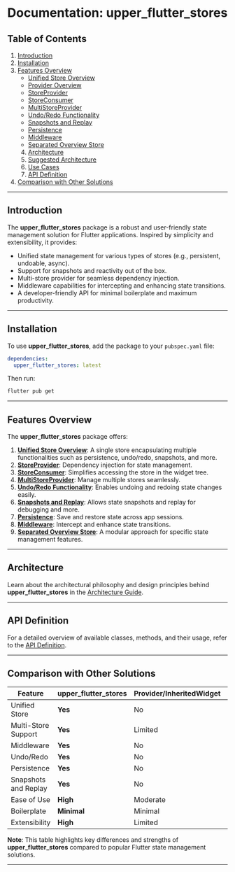 # Documentation: **upper_flutter_stores**

## Table of Contents

1. [Introduction](#introduction)
2. [Installation](#installation)
3. [Features Overview](#features-overview)
   - [Unified Store Overview](https://github.com/upperdo/upper_flutter_stores/blob/master/docs/UNIFIED_STORE.md)
   - [Provider Overview](https://github.com/upperdo/upper_flutter_stores/blob/master/docs/PROVIDER_OVERVIEW.md)
   - [StoreProvider](https://github.com/upperdo/upper_flutter_stores/blob/master/docs/STORE_PROVIDER.md)
   - [StoreConsumer](https://github.com/upperdo/upper_flutter_stores/blob/master/docs/STORE_CONSUMER.md)
   - [MultiStoreProvider](https://github.com/upperdo/upper_flutter_stores/blob/master/docs/MULTISTORE_PROVIDER.md)
   - [Undo/Redo Functionality](https://github.com/upperdo/upper_flutter_stores/blob/master/docs/UNIFIED_UNDO_REDO.md)
   - [Snapshots and Replay](https://github.com/upperdo/upper_flutter_stores/blob/master/docs/UNIFIED_SNAPSHOTS.md)
   - [Persistence](https://github.com/upperdo/upper_flutter_stores/blob/master/docs/UNIFIED_PERSISTENCE.md)
   - [Middleware](https://github.com/upperdo/upper_flutter_stores/blob/master/docs/UNIFIED_MIDDLEWARE.md)
   - [Separated Overview Store](https://github.com/upperdo/upper_flutter_stores/blob/master/docs/SEPARATED_OVERVIEW.md)
   4. [Architecture](https://github.com/upperdo/upper_flutter_stores/blob/master/docs/ARCHITECTURE.md)
   5. [Suggested Architecture](https://github.com/upperdo/upper_flutter_stores/blob/master/docs/SUGGESTED_ARCHITECTURE.md)
   6. [Use Cases](https://github.com/upperdo/upper_flutter_stores/blob/master/docs/USE_CASES.md)
   7. [API Definition](https://github.com/upperdo/upper_flutter_stores/blob/master/docs/API_DEFINITION.md)
8. [Comparison with Other Solutions](#comparison-with-other-solutions)
---

## Introduction

The **upper_flutter_stores** package is a robust and user-friendly state management solution for Flutter applications. Inspired by simplicity and extensibility, it provides:

- Unified state management for various types of stores (e.g., persistent, undoable, async).
- Support for snapshots and reactivity out of the box.
- Multi-store provider for seamless dependency injection.
- Middleware capabilities for intercepting and enhancing state transitions.
- A developer-friendly API for minimal boilerplate and maximum productivity.

---

## Installation

To use **upper_flutter_stores**, add the package to your `pubspec.yaml` file:

```yaml
dependencies:
  upper_flutter_stores: latest
```

Then run:

```bash
flutter pub get
```

---

## Features Overview

The **upper_flutter_stores** package offers:

1. **[Unified Store Overview](https://github.com/upperdo/upper_flutter_stores/blob/master/docs/UNIFIED_STORE.md)**: A single store encapsulating multiple functionalities such as persistence, undo/redo, snapshots, and more.
2. **[StoreProvider](https://github.com/upperdo/upper_flutter_stores/blob/master/docs/STORE_PROVIDER.md)**: Dependency injection for state management.
3. **[StoreConsumer](https://github.com/upperdo/upper_flutter_stores/blob/master/docs/STORE_CONSUMER.md)**: Simplifies accessing the store in the widget tree.
4. **[MultiStoreProvider](https://github.com/upperdo/upper_flutter_stores/blob/master/docs/MULTISTORE_PROVIDER.md)**: Manage multiple stores seamlessly.
5. **[Undo/Redo Functionality](https://github.com/upperdo/upper_flutter_stores/blob/master/docs/UNIFIED_UNDO_REDO.md)**: Enables undoing and redoing state changes easily.
6. **[Snapshots and Replay](https://github.com/upperdo/upper_flutter_stores/blob/master/docs/UNIFIED_SNAPSHOTS.md)**: Allows state snapshots and replay for debugging and more.
7. **[Persistence](https://github.com/upperdo/upper_flutter_stores/blob/master/docs/UNIFIED_PERSISTENCE.md)**: Save and restore state across app sessions.
8. **[Middleware](https://github.com/upperdo/upper_flutter_stores/blob/master/docs/UNIFIED_MIDDLEWARE.md)**: Intercept and enhance state transitions.
9. **[Separated Overview Store](https://github.com/upperdo/upper_flutter_stores/blob/master/docs/SEPARATED_OVERVIEW.md)**: A modular approach for specific state management features.

---

## Architecture

Learn about the architectural philosophy and design principles behind **upper_flutter_stores** in the [Architecture Guide](https://github.com/upperdo/upper_flutter_stores/blob/master/docs/ARCHITECTURE.md).

---

## API Definition

For a detailed overview of available classes, methods, and their usage, refer to the [API Definition](https://github.com/upperdo/upper_flutter_stores/blob/master/docs/API_DEFINITION.md).

---

## Comparison with Other Solutions

| Feature                          | upper_flutter_stores          | Provider/InheritedWidget | Riverpod                  | Bloc/Cubit                 |
|----------------------------------|--------------------------------|--------------------------|---------------------------|----------------------------|
| Unified Store                    | **Yes**                       | No                       | No                        | No                         |
| Multi-Store Support              | **Yes**                       | Limited                  | **Yes**                   | Limited                    |
| Middleware                       | **Yes**                       | No                       | No                        | Limited                    |
| Undo/Redo                        | **Yes**                       | No                       | No                        | No                         |
| Persistence                      | **Yes**                       | No                       | Limited                   | No                         |
| Snapshots and Replay             | **Yes**                       | No                       | No                        | No                         |
| Ease of Use                      | **High**                      | Moderate                 | High                      | Low                        |
| Boilerplate                      | **Minimal**                   | Minimal                  | Minimal                   | **High**                   |
| Extensibility                    | **High**                      | Limited                  | High                      | Limited                    |

**Note**: This table highlights key differences and strengths of **upper_flutter_stores** compared to popular Flutter state management solutions.

---
